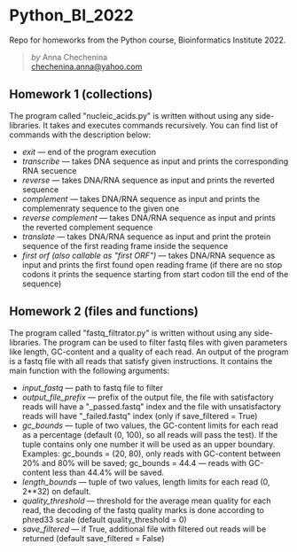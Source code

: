# Python_BI_2022
Repo for homeworks from the Python course, Bioinformatics Institute 2022.

> *by* Anna Chechenina  <br />
> chechenina.anna@yahoo.com

## Homework 1 (collections)

The program called "nucleic_acids.py" is written without using any side-libraries. It takes and executes commands recursively. You can find list of commands with the description below:

* *exit* — end of the program execution
* *transcribe* — takes DNA sequence as input and prints the corresponding RNA secuence
* *reverse* — takes DNA/RNA sequence as input and prints the reverted sequence
* *complement* — takes DNA/RNA sequence as input and prints the complemenraty sequence to the given one
* *reverse complement* — takes DNA/RNA sequence as input and prints the reverted complement sequence
* *translate* — takes DNA/RNA sequence as input and print the protein sequence of the first reading frame inside the sequence
* *first orf (also callable as "first ORF")* — takes DNA/RNA sequence as input and prints the first found open reading frame (if there are no stop codons it prints the sequence starting from start codon till the end of the sequence)

## Homework 2 (files and functions)

The program called "fastq_filtrator.py" is written without using any side-libraries. The program can be used to filter fastq files with given parameters like length, GC-content and a quality of each read. An output of the program is a fastq file with all reads that satisfy given instructions. It contains the main function with the following arguments:

* *input_fastq* — path to fastq file to filter
* *output_file_prefix* — prefix of the output file, the file with satisfactory reads will have a "_passed.fastq" index and the file with unsatisfactory reads will have "_failed.fastq" index (only if save_filtered = True)
* *gc_bounds* — tuple of two values, the GC-content limits for each read as a percentage (default (0, 100), so all reads will pass the test). If the tuple contains only one number it will be used as an upper boundary. Examples: gc_bounds = (20, 80), only reads with GC-content between 20% and 80% will be saved; gc_bounds = 44.4 — reads with GC-content less than 44.4% will be saved.
* *length_bounds* — tuple of two values, length limits for each read (0, 2**32) on default.
* *quality_threshold* — threshold for the average mean quality for each read, the decoding of the fastq quality marks is done according to phred33 scale (default quality_threshold = 0)
* *save_filtered* — if True, additional file with filtered out reads will be returned (default save_filtered = False)

